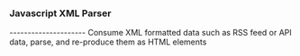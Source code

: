 <h3>Javascript XML Parser</h3>
---------------------
Consume XML formatted data such as RSS feed or API data, parse, and re-produce them as HTML elements 